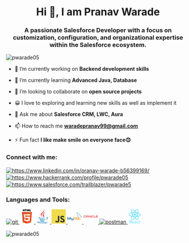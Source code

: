 <h1 align="center">Hi 👋, I am Pranav Warade</h1>
<h3 align="center">A passionate Salesforce Developer with a focus on customization, configuration, and organizational expertise within the Salesforce ecosystem.</h3>

<p align="left"> <img src="https://komarev.com/ghpvc/?username=pwarade05&label=Profile%20views&color=0e75b6&style=flat" alt="pwarade05" /> </p>

- 🔭 I’m currently working on **Backend development skills**

- 🌱 I’m currently learning **Advanced Java, Database**

- 👯 I’m looking to collaborate on **open source projects**

- 😀 I love to exploring and learning new skills as well as implement it

- 💬 Ask me about **Salesforce CRM, LWC, Aura**

- 📫 How to reach me **waradepranav99@gmail.com**

- ⚡ Fun fact **I like make smile on everyone face😊**

<h3 align="left">Connect with me:</h3>
<p align="left">
<a href="https://linkedin.com/in/https://www.linkedin.com/in/pranav-warade-b56399169/" target="blank"><img align="center" src="https://raw.githubusercontent.com/rahuldkjain/github-profile-readme-generator/master/src/images/icons/Social/linked-in-alt.svg" alt="https://www.linkedin.com/in/pranav-warade-b56399169/" height="30" width="40" /></a>
<a href="https://www.hackerrank.com/https://www.hackerrank.com/profile/pwarade05" target="blank"><img align="center" src="https://raw.githubusercontent.com/rahuldkjain/github-profile-readme-generator/master/src/images/icons/Social/hackerrank.svg" alt="https://www.hackerrank.com/profile/pwarade05" height="30" width="40" /></a>
<a href="https://www.salesforce.com/trailblazer/https://www.salesforce.com/trailblazer/pwarade5" target="blank"><img align="center" src="https://encrypted-tbn0.gstatic.com/images?q=tbn:ANd9GcTa-43wFQxlN_QowvFgfFhLK3XyoHVCvRnvsw&usqp=CAU" alt="https://www.salesforce.com/trailblazer/pwarade5" height="40" width="40" /></a>
</p>

<h3 align="left">Languages and Tools:</h3>
<p align="left"> <a href="https://git-scm.com/" target="_blank" rel="noreferrer"> <img src="https://www.vectorlogo.zone/logos/git-scm/git-scm-icon.svg" alt="git" width="40" height="40"/> </a> <a href="https://www.w3.org/html/" target="_blank" rel="noreferrer"> <img src="https://raw.githubusercontent.com/devicons/devicon/master/icons/html5/html5-original-wordmark.svg" alt="html5" width="40" height="40"/> </a> <a href="https://www.java.com" target="_blank" rel="noreferrer"> <img src="https://raw.githubusercontent.com/devicons/devicon/master/icons/java/java-original.svg" alt="java" width="40" height="40"/> </a> <a href="https://developer.mozilla.org/en-US/docs/Web/JavaScript" target="_blank" rel="noreferrer"> <img src="https://raw.githubusercontent.com/devicons/devicon/master/icons/javascript/javascript-original.svg" alt="javascript" width="40" height="40"/> </a> <a href="https://www.mysql.com/" target="_blank" rel="noreferrer"> <img src="https://raw.githubusercontent.com/devicons/devicon/master/icons/mysql/mysql-original-wordmark.svg" alt="mysql" width="40" height="40"/> </a> <a href="https://www.oracle.com/" target="_blank" rel="noreferrer"> <img src="https://raw.githubusercontent.com/devicons/devicon/master/icons/oracle/oracle-original.svg" alt="oracle" width="40" height="40"/> </a> <a href="https://postman.com" target="_blank" rel="noreferrer"> <img src="https://www.vectorlogo.zone/logos/getpostman/getpostman-icon.svg" alt="postman" width="40" height="40"/> </a> <a href="https://reactjs.org/" target="_blank" rel="noreferrer"> <img src="https://raw.githubusercontent.com/devicons/devicon/master/icons/react/react-original-wordmark.svg" alt="react" width="40" height="40"/> </a> </p>

<p><img align="center" src="https://github-readme-stats.vercel.app/api/top-langs?username=pwarade05&show_icons=true&locale=en&layout=compact" alt="pwarade05" /></p>
<!--
**pwarade05/pwarade05** is a ✨ _special_ ✨ repository because its `README.md` (this file) appears on your GitHub profile.

Here are some ideas to get you started:

- 🔭 I’m currently working on ...
- 🌱 I’m currently learning ...
- 👯 I’m looking to collaborate on ...
- 🤔 I’m looking for help with ...
- 💬 Ask me about ...
- 📫 How to reach me: ...
- 😄 Pronouns: ...
- ⚡ Fun fact: ...
-->

